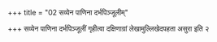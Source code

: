 +++
title = "02 सव्येन पाणिना दर्भपिञ्जूलीम्"

+++
सव्येन पाणिना दर्भपिञ्जूलीं गृहीत्वा दक्षिणाग्रां लेखामुल्लिखेदपहता असुरा इति २